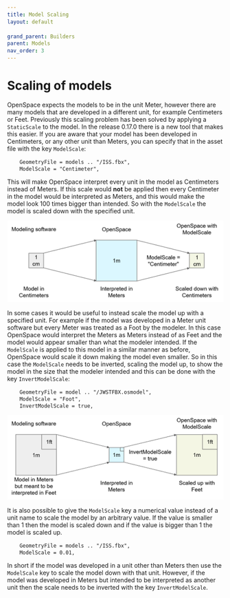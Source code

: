 ```yaml
---
title: Model Scaling
layout: default

grand_parent: Builders
parent: Models
nav_order: 3
---
```


# Scaling of models
OpenSpace expects the models to be in the unit Meter, however there are many models that are developed in a different unit, for example Centimeters or Feet. Previously this scaling problem has been solved by applying a <code>StaticScale</code> to the model. In the release 0.17.0 there is a new tool that makes this easier. If you are aware that your model has been developed in Centimeters, or any other unit than Meters, you can specify that in the asset file with the key <code>ModelScale</code>:

~~~
    GeometryFile = models .. "/ISS.fbx",
    ModelScale = "Centimeter",
~~~

This will make OpenSpace interpret every unit in the model as Centimeters instead of Meters. If this scale would **not** be applied then every Centimeter in the model would be interpreted as Meters, and this would make the model look 100 times bigger than intended. So with the <code>ModelScale</code> the model is scaled down with the specified unit.

![](images/down_scale.png)

In some cases it would be useful to instead scale the model up with a specified unit. For example if the model was developed in a Meter unit software but every Meter was treated as a Foot by the modeler. In this case OpenSpace would interpret the Meters as Meters instead of as Feet and the model would appear smaller than what the modeler intended. If the <code>ModelScale</code> is applied to this model in a similar manner as before, OpenSpace would scale it down making the model even smaller. So in this case the <code>ModelScale</code> needs to be inverted, scaling the model up, to show the model in the size that the modeler intended and this can be done with the key <code>InvertModelScale</code>:

~~~
    GeometryFile = model .. "/JWSTFBX.osmodel",
    ModelScale = "Foot",
    InvertModelScale = true,
~~~

![](images/up_scale.png)

It is also possible to give the <code>ModelScale</code> key a numerical value instead of a unit name to scale the model by an arbitrary value. If the value is smaller than 1 then the model is scaled down and if the value is bigger than 1 the model is scaled up.

~~~
    GeometryFile = models .. "/ISS.fbx",
    ModelScale = 0.01,
~~~

In short if the model was developed in a unit other than Meters then use the <code>ModelScale</code> key to scale the model down with that unit. However, if the model was developed in Meters but intended to be interpreted as another unit then the scale needs to be inverted with the key <code>InvertModelScale</code>.
